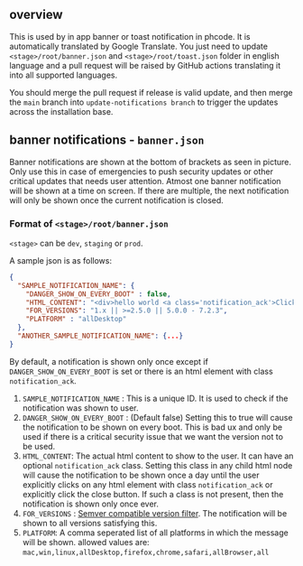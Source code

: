 ## overview
This is used by in app banner or toast notification in phcode. It is automatically translated
by Google Translate. You just need to update `<stage>/root/banner.json` and
`<stage>/root/toast.json` folder in english language
and a pull request will be raised by GitHub actions translating it into all supported languages.

You should merge the pull request if release is valid update, and then merge the `main` branch into
`update-notifications branch` to trigger the updates across the installation base.

## banner notifications - `banner.json`
Banner notifications are shown at the bottom of brackets as seen in picture. Only use this in case of
emergencies to push security updates or other critical updates that needs user attention. Atmost one
banner notification will be shown at a time on screen. If there are multiple, the next notification will only be shown
once the current notification is closed.

### Format of `<stage>/root/banner.json`

`<stage>` can be `dev`, `staging` or `prod`.

A sample json is as follows:
```json
{
  "SAMPLE_NOTIFICATION_NAME": {
    "DANGER_SHOW_ON_EVERY_BOOT" : false,
    "HTML_CONTENT": "<div>hello world <a class='notification_ack'>Click to acknowledge.</a></div>",
    "FOR_VERSIONS": "1.x || >=2.5.0 || 5.0.0 - 7.2.3", 
    "PLATFORM" : "allDesktop"
  },
  "ANOTHER_SAMPLE_NOTIFICATION_NAME": {...}
}
```

 By default, a notification is shown only once except if `DANGER_SHOW_ON_EVERY_BOOT` is set
 or there is an html element with class `notification_ack`.

1. `SAMPLE_NOTIFICATION_NAME` : This is a unique ID. It is used to check if the notification was shown to user.
2. `DANGER_SHOW_ON_EVERY_BOOT` : (Default false) Setting this to true will cause the
   notification to be shown on every boot. This is bad ux and only be used if there is a critical security issue
   that we want the version not to be used.
3. `HTML_CONTENT`: The actual html content to show to the user. It can have an optional `notification_ack` class.
    Setting this class in any child html node will cause the notification to be shown once a day until the user explicitly clicks
    on any html element with class `notification_ack` or explicitly click the close button.
    If such a class is not present, then the notification is shown only once ever.
4. `FOR_VERSIONS` : [Semver compatible version filter](https://www.npmjs.com/package/semver).
    The notification will be shown to all versions satisfying this.
5. `PLATFORM`: A comma seperated list of all platforms in which the message will be shown.
    allowed values are: `mac,win,linux,allDesktop,firefox,chrome,safari,allBrowser,all`
